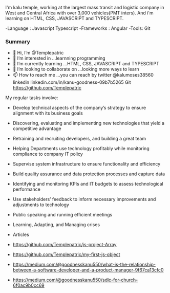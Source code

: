 
<!---
Templepatric/Templepatric is a ✨ special ✨ repository because its `README.md` (this file) appears on your GitHub profile.
You can click the Preview link to take a look at your changes.
--->

I'm kalu temple, working at the largest mass transit and logistic company in West and Central Africa with over 3,000 vehicles(PMT inters).
And i'm learning on HTML, CSS, JAVASCRIPT and TYPESCRIPT.


-Language : Javascript  Typescript
-Frameworks : Angular
-Tools: Git

### Summary

- 👋 Hi, I’m @Templepatric
- 👀 I’m interested in ...learnning programming 
- 🌱 I’m currently learning ...HTML, CSS, JAVASCRIPT and TYPESCRIPT
- 💞️ I’m looking to collaborate on ...looking more ways to learn 
- 📫 How to reach me ...you can reach by twitter @kalumoses38560 linkedin linkedin.com/in/kanu-goodness-09b7b5265  Git  https://github.com/Templepatric

My regular tasks involve:

- Develop technical aspects of the company’s strategy to ensure alignment with its business goals 
- Discovering, evaluating and implementing new technologies that yield a competitive advantage 
- Retraining and recruiting developers, and building a great team
- Helping Departments use technology profitably while monitoring compliance to company IT policy
- Supervise system infrastructure to ensure functionality and efficiency 
- Build quality assurance and data protection processes and capture data
- Identifying and monitoring KPIs and IT budgets to assess technological performance 
- Use stakeholders’ feedback to inform necessary improvements and adjustments to technology
- Public speaking and running efficient meetings
- Learning, Adapting, and Managing crises

- Articles
- https://github.com/Templepatric/js-project-Array
- https://github.com/Templepatric/my-first-js-object
- https://medium.com/@goodnesskanu550/what-is-the-relationship-between-a-software-developer-and-a-product-manager-9f67ca13cfc0
- https://medium.com/@goodnesskanu550/sdlc-for-church-6f0ac9b0cc69
